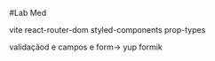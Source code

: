 #Lab Med

vite
react-router-dom
styled-components
prop-types

validaçãod e campos e form->
yup
formik
